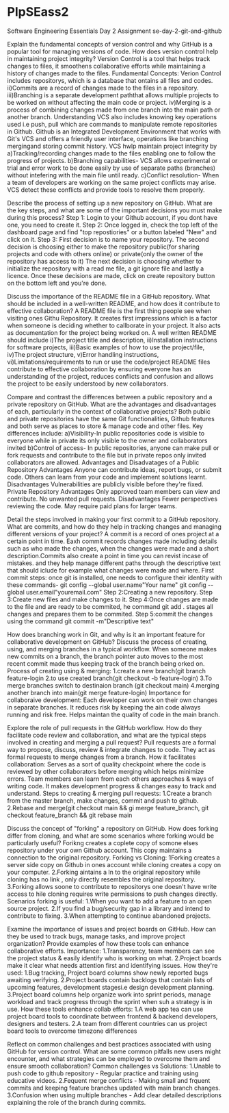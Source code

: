 # PlpSEass2
Software Engineering Essentials Day 2 Assignment
se-day-2-git-and-github

Explain the fundamental concepts of version control and why GitHub is a popular tool for managing versions of code. How does version control help in maintaining project integrity?
Version Control is a tool that helps track changes to files, it smoothens collaborative efforts while maintaining a history of changes made to the files. 
Fundamental Concepts: Verion Control includes repositorys, which is a database that ontains all files and codes. ii)Commits are a record of changes made to the files in a repository. iii)Branching is a separate development paththat allows multiple projects to be worked on without affecting the main code or project. iv)Merging is a process of combining changes made from one branch into the main path or another branch. Understanding VCS also includes knowing key operations used i.e push, pull which are commands to manipulate remote repositories in Github. Github is an Integrated Development Environment that works with Git's VCS and offers a friendly user interface, operations like branching mergingand storing commit history.
VCS hwlp maintain project integrity by a)Tracking/recording changes made to the files enabling one to follow the progress of projects. b)Branching capabilities- VCS allows experimental or trial and error work to be done easily by use of separate paths (branches) without intefering with the main file until ready. c)Conflict resolution- When a team of developers are working on the same project conflicts may arise. VCS detect these conflicts and provide tools to resolve them properly.


Describe the process of setting up a new repository on GitHub. What are the key steps, and what are some of the important decisions you must make during this process?
Step 1: Login to your Github account, if you dont have one, you need to create it.
Step 2: Once logged in, check the top left of the dashboard page and find "top repostiories" or a button labeled "New" and click on it.
Step 3: First decision is to name your repository. The second decision is choosing either to make the repository public(for sharing projects and code with others online) or private(only the owner of the repository has access to it)
The next decision is choosing whether to initialize the repository with a read me file, a git ignore file and lastly a licence. Once these decisions are made, click on create repository button on the bottom left and you're done.


Discuss the importance of the README file in a GitHub repository. What should be included in a well-written README, and how does it contribute to effective collaboration?
A README file is the first thing people see when visiting ones Githu Repository. It creates first impressions which is a factor when someone is deciding whether to callborate in your project. It also acts as documentation for the project being worked on.
A well written README should include i)The project title and description, ii)Installation instructions for software projects, iii)Basic examples of how to use the project/file, iv)The project structure, v)Error handling instructions, vi)Limitations/requirements to run or use the code/project
README files contribute to effective collaboration by ensuring everyone has an understanding of the project, reduces conflicts and confusion and allows the project to be easily understood by new collaborators.


Compare and contrast the differences between a public repository and a private repository on GitHub. What are the advantages and disadvantages of each, particularly in the context of collaborative projects?
Both public and private repositories have the same Git functionalities, Github features and both serve as places to store & manage code and other files.
Key differences include: a)Visibility-In public repositories code is visible to everyone while in private its only visible to the owner and collaborators invited
                         b)Control of access- In public repositories, anyone can make pull or fork requests and contribute to the file but in private repos only invited collaborators are allowed.
Advantages and Disadvatages of a Public Repository
Advantages
Anyone can contribute ideas, report bugs, or submit code.
Others can learn from your code and implement solutions learnt.
Disadvantages
Vulnerabilities are publicly visible before they're fixed.
Private Repository Advantages
Only approved team members can view and contribute.
No unwanted pull requests.
Disadvantages
Fewer perspectives reviewing the code.
May require paid plans for larger teams.


Detail the steps involved in making your first commit to a GitHub repository. What are commits, and how do they help in tracking changes and managing different versions of your project?
A commit is a record of ones project at a certain point in time.
Eaxh commit records changes made including details such as who made the changes, when the changes were made and a short description.Commits also create a point in time you can revist incase of mistakes. and they help manage different paths through the descriptive text that should iclude for example what changes were made and where.
First commit steps:
once git is installed, one needs to configure their identity with these commands- git config --global user.name"Your name"
git config --global user.email"youremail.com"
Step 2:Creating a new repository. Step 3:Create new files and make changes to it. Step 4:Once changes are made to the file and are ready to be commited, he command git add . stages all changes and prepares them to be commited. Step 5:commit the changes using the command git commit -m"Descriptive text"


How does branching work in Git, and why is it an important feature for collaborative development on GitHub? Discuss the process of creating, using, and merging branches in a typical workflow.
When someone makes new commits on a branch, the branch pointer auto moves to the most recent commit made thus keeping track of the branch being orked on.
Process of creating using & merging: 1.create a new branch(git branch feature-login 2.to use created branch(git checkout -b feature-login) 3.To merge branches switch to destinaion branch (git checkout main) 4.merging another branch into main(git merge feature-login)
Importance for collaboraive development: Each developer can work on their own changes in separate branches. It reduces risk by keeping the ain code always running and risk free. Helps maintan the quality of code in the main branch.


Explore the role of pull requests in the GitHub workflow. How do they facilitate code review and collaboration, and what are the typical steps involved in creating and merging a pull request?
Pull requests are a formal way to propose, discuss, review & integrate changes to code. They act as formal requests to merge changes from a branch.
How it facilitates collaboration: Serves as a sort of quality checkpoint where the code is reviewed by other collaborators before merging which helps minimize errors. Team members can learn from each others approaches & ways of writing code. It makes development progress & changes easy to track and understand.
Steps to creating & merging pull requests: 1.Create a branch from the master branch, make changes, commit and push to github. 2.Rebase and merge(git checkout main && gi merge feature_branch,   git checkout feature_branch && git rebase main


Discuss the concept of "forking" a repository on GitHub. How does forking differ from cloning, and what are some scenarios where forking would be particularly useful?
Forikng creates a coplete copy of somone elses repository under your own Github account. This copy maintains a connection to the original repository.
Forking vs Cloning: 1Forking creates a server side copy on Github in ones account while cloning creates a copy on your computer. 2.Forking aintains a ln to the original repository while cloning has no link , only directly resembles the original repository. 3.Forking allows soone to contribute to repositorys one doesn't have write access to hile cloning requires write permissions to push changes directly.
Scenarios forking is useful: 1.When you want to add a feature to an open source project. 2.If you find a bug/security gap in a library and intend to contribute to fixing. 3.When attempting to continue abandoned projects.


Examine the importance of issues and project boards on GitHub. How can they be used to track bugs, manage tasks, and improve project organization? Provide examples of how these tools can enhance collaborative efforts.
Importance: 1.Transparency, team members can see the project status & easily identify who is working on what. 2.Project boards make it clear what needs attention first and identifying issues.
How they're used: 1.Bug tracking, Project board columns show newly reported bugs awaiting verifying. 2.Project boards contain backlogs that contain lists of upcoming features, development stagesi.e design development planning. 3.Project board columns help organize work into sprint periods, manage workload and track progress through the sprint when suh a strategy is in use.
How these tools enhance collab efforts: 1.A web app tea can use project board tools to coordinate between frontend & backend developers, designers and testers. 2.A team from different countries can us project board tools to overcome timezone differences


Reflect on common challenges and best practices associated with using GitHub for version control. What are some common pitfalls new users might encounter, and what strategies can be employed to overcome them and ensure smooth collaboration?
Common challenges vs Solutions: 
1.Unable to push code to github repository - Regular practice and training using educative videos.
2.Fequent merge conflicts - Making small and frquent commits and keeping feature branches updated with main branch changes.
3.Confusion when using multiple branches - Add clear detailed descriptions explaining the role of the branch during commits. 
